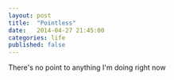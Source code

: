 ```yaml
---
layout: post
title:  "Pointless"
date:   2014-04-27 21:45:00
categories: life
published: false
---
```


There's no point to anything I'm doing right now

